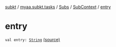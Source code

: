 [subkt](../../../index.md) / [myaa.subkt.tasks](../../index.md) / [Subs](../index.md) / [SubContext](index.md) / [entry](./entry.md)

# entry

`val entry: `[`String`](https://kotlinlang.org/api/latest/jvm/stdlib/kotlin/-string/index.html) [(source)](https://github.com/Myaamori/SubKt/blob/0.1.19/src/main/kotlin/myaa/subkt/tasks/plugin.kt#L491)